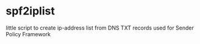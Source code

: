 # spf2iplist
little script to create ip-address list from DNS TXT records used for Sender Policy Framework
